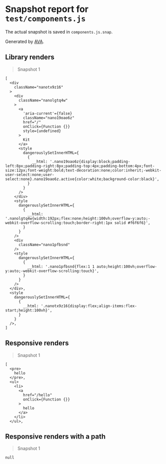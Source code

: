 # Snapshot report for `test/components.js`

The actual snapshot is saved in `components.js.snap`.

Generated by [AVA](https://ava.li).

## Library renders

> Snapshot 1

    [
      <div
        className="nanotx9z16"
      >
        <div
          className="nanolgtq4w"
        >
          <a
            'aria-current'={false}
            className="nano19oao6z"
            href="/"
            onClick={Function {}}
            style={undefined}
          >
            Kit
          </a>
          <style
            dangerouslySetInnerHTML={
              {
                __html: '.nano19oao6z{display:block;padding-left:8px;padding-right:8px;padding-top:4px;padding-bottom:4px;font-size:12px;font-weight:bold;text-decoration:none;color:inherit;-webkit-user-select:none;user-select:none}.nano19oao6z.active{color:white;background-color:black}',
              }
            }
          />
        </div>
        <style
          dangerouslySetInnerHTML={
            {
              __html: '.nanolgtq4w{width:192px;flex:none;height:100vh;overflow-y:auto;-webkit-overflow-scrolling:touch;border-right:1px solid #f6f6f6}',
            }
          }
        />
        <div
          className="nano1pfbsnd"
        />
        <style
          dangerouslySetInnerHTML={
            {
              __html: '.nano1pfbsnd{flex:1 1 auto;height:100vh;overflow-y:auto;-webkit-overflow-scrolling:touch}',
            }
          }
        />
      </div>,
      <style
        dangerouslySetInnerHTML={
          {
            __html: '.nanotx9z16{display:flex;align-items:flex-start;height:100vh}',
          }
        }
      />,
    ]

## Responsive renders

> Snapshot 1

    [
      <pre>
        hello
      </pre>,
      <ul>
        <li>
          <a
            href="/hello"
            onClick={Function {}}
          >
            hello
          </a>
        </li>
      </ul>,
    

## Responsive renders with a path

> Snapshot 1

    null